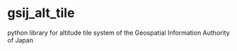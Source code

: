 # gsij_alt_tile
python library for altitude tile system of the Geospatial Information Authority of Japan
